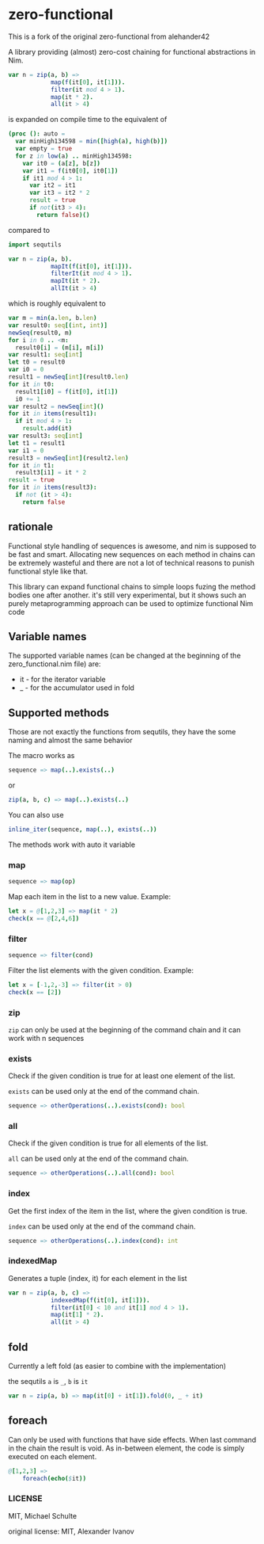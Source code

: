 # zero-functional

This is a fork of the original zero-functional from alehander42

A library providing (almost) zero-cost chaining for functional abstractions in Nim.

```nim
var n = zip(a, b) =>
            map(f(it[0], it[1])).
            filter(it mod 4 > 1).
            map(it * 2).
            all(it > 4)
```

is expanded on compile time to the equivalent of

```nim
(proc (): auto =
  var minHigh134598 = min([high(a), high(b)])
  var empty = true
  for z in low(a) .. minHigh134598:
    var it0 = (a[z], b[z])
    var it1 = f(it0[0], it0[1])
    if it1 mod 4 > 1:
      var it2 = it1
      var it3 = it2 * 2
      result = true
      if not(it3 > 4):
        return false)()
```

compared to 

```nim
import sequtils

var n = zip(a, b).
            mapIt(f(it[0], it[1])).
            filterIt(it mod 4 > 1).
            mapIt(it * 2).
            allIt(it > 4)
```

which is roughly equivalent to

```nim
var m = min(a.len, b.len)
var result0: seq[(int, int)]
newSeq(result0, m)
for i in 0 .. <m:
  result0[i] = (m[i], m[i])
var result1: seq[int]
let t0 = result0
var i0 = 0
result1 = newSeq[int](result0.len)
for it in t0:
  result1[i0] = f(it[0], it[1])
  i0 += 1
var result2 = newSeq[int]()
for it in items(result1):
  if it mod 4 > 1:
    result.add(it)
var result3: seq[int]
let t1 = result1
var i1 = 0
result3 = newSeq[int](result2.len)
for it in t1:
  result3[i1] = it * 2
result = true
for it in items(result3):
  if not (it > 4):
    return false
```

## rationale

Functional style handling of sequences is awesome, and nim is supposed to be fast and smart.
Allocating new sequences on each method in chains can be extremely wasteful and there are not a lot
of technical reasons to punish functional style like that.

This library can expand functional chains to simple loops fuzing the method bodies one after another.
it's still very experimental, but it shows such an purely metaprogramming approach can be used to optimize functional Nim code

## Variable names

The supported variable names (can be changed at the beginning of the zero_functional.nim file) are:

* it - for the iterator variable
* _ - for the accumulator used in fold


## Supported methods

Those are not exactly the functions from sequtils, they have the some naming and almost the same behavior

The macro works as

```nim
sequence => map(..).exists(..)
```

or 

```nim
zip(a, b, c) => map(..).exists(..)
```

You can also use 

```nim
inline_iter(sequence, map(..), exists(..))
```

The methods work with auto it variable

### map

```nim
sequence => map(op)
```
Map each item in the list to a new value.
Example:
```nim
let x = @[1,2,3] => map(it * 2)
check(x == @[2,4,6])
```

### filter

```nim
sequence => filter(cond)
```
Filter the list elements with the given condition.
Example:
```nim
let x = [-1,2,-3] => filter(it > 0)
check(x == [2])
```

### zip

`zip` can only be used at the beginning of the command chain and it can work with n sequences

### exists

Check if the given condition is true for at least one element of the list.

`exists` can be used only at the end of the command chain.

```nim
sequence => otherOperations(..).exists(cond): bool
```

### all

Check if the given condition is true for all elements of the list.

`all` can be used only at the end of the command chain.

```nim
sequence => otherOperations(..).all(cond): bool
```

### index

Get the first index of the item in the list, where the given condition is true.

`index` can be used only at the end of the command chain.

```nim
sequence => otherOperations(..).index(cond): int
```


### indexedMap

Generates a tuple (index, it) for each element in the list

```nim
var n = zip(a, b, c) =>
            indexedMap(f(it[0], it[1])).
            filter(it[0] < 10 and it[1] mod 4 > 1).
            map(it[1] * 2).
            all(it > 4)
```

## fold

Currently a left fold (as easier to combine with the implementation)

the sequtils `a` is `_`, `b` is `it`

```nim
var n = zip(a, b) => map(it[0] + it[1]).fold(0, _ + it)
```

## foreach

Can only be used with functions that have side effects.
When last command in the chain the result is void. 
As in-between element, the code is simply executed on each element. 

```nim
@[1,2,3] => 
    foreach(echo($it))
```

### LICENSE

MIT, Michael Schulte

original license:
MIT, Alexander Ivanov

